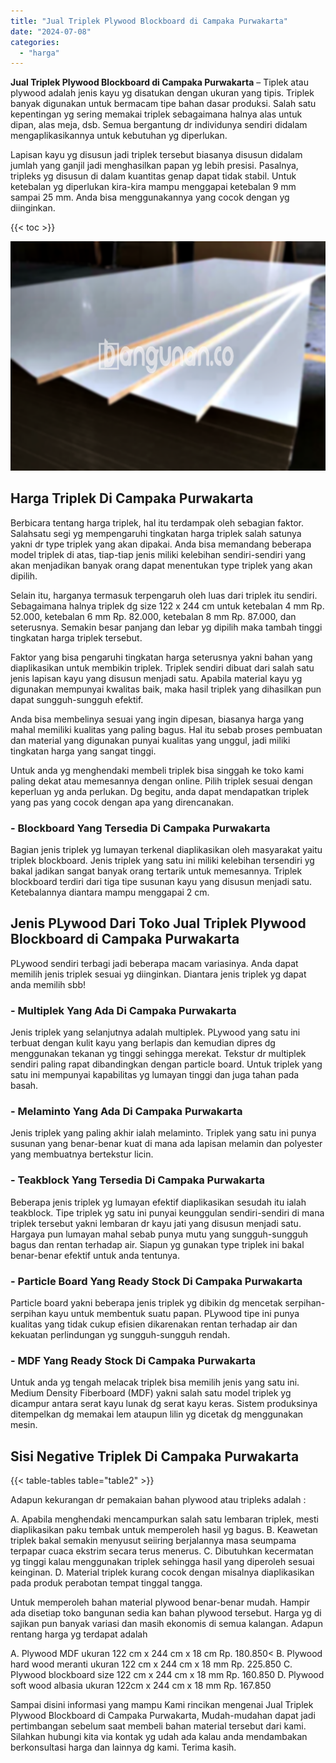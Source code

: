```yaml
---
title: "Jual Triplek Plywood Blockboard di Campaka Purwakarta"
date: "2024-07-08"
categories: 
  - "harga"
---
```


**Jual Triplek Plywood Blockboard di Campaka Purwakarta** – Tiplek atau plywood adalah jenis kayu yg disatukan dengan ukuran yang tipis. Triplek banyak digunakan untuk bermacam tipe bahan dasar produksi. Salah satu kepentingan yg sering memakai triplek sebagaimana halnya alas untuk dipan, alas meja, dsb. Semua bergantung dr individunya sendiri didalam mengaplikasikannya untuk kebutuhan yg diperlukan.

Lapisan kayu yg disusun jadi triplek tersebut biasanya disusun didalam jumlah yang ganjil jadi menghasilkan papan yg lebih presisi. Pasalnya, tripleks yg disusun di dalam kuantitas genap dapat tidak stabil. Untuk ketebalan yg diperlukan kira-kira mampu menggapai ketebalan 9 mm sampai 25 mm. Anda bisa menggunakannya yang cocok dengan yg diinginkan.

{{< toc >}}

![Jual Triplek Plywood Blockboard di Campaka Purwakarta](/images/jual-triplek-murah-19.png)

## Harga Triplek Di Campaka Purwakarta

Berbicara tentang harga triplek, hal itu terdampak oleh sebagian faktor. Salahsatu segi yg mempengaruhi tingkatan harga triplek salah satunya yakni dr type triplek yang akan dipakai. Anda bisa memandang beberapa model triplek di atas, tiap-tiap jenis miliki kelebihan sendiri-sendiri yang akan menjadikan banyak orang dapat menentukan type triplek yang akan dipilih.

Selain itu, harganya termasuk terpengaruh oleh luas dari triplek itu sendiri. Sebagaimana halnya triplek dg size 122 x 244 cm untuk ketebalan 4 mm Rp. 52.000, ketebalan 6 mm Rp. 82.000, ketebalan 8 mm Rp. 87.000, dan seterusnya. Semakin besar panjang dan lebar yg dipilih maka tambah tinggi tingkatan harga triplek tersebut.

Faktor yang bisa pengaruhi tingkatan harga seterusnya yakni bahan yang diaplikasikan untuk membikin triplek. Triplek sendiri dibuat dari salah satu jenis lapisan kayu yang disusun menjadi satu. Apabila material kayu yg digunakan mempunyai kwalitas baik, maka hasil triplek yang dihasilkan pun dapat sungguh-sungguh efektif.

Anda bisa membelinya sesuai yang ingin dipesan, biasanya harga yang mahal memiliki kualitas yang paling bagus. Hal itu sebab proses pembuatan dan material yang digunakan punyai kualitas yang unggul, jadi miliki tingkatan harga yang sangat tinggi.

Untuk anda yg menghendaki membeli triplek bisa singgah ke toko kami paling dekat atau memesannya dengan online. Pilih triplek sesuai dengan keperluan yg anda perlukan. Dg begitu, anda dapat mendapatkan triplek yang pas yang cocok dengan apa yang direncanakan.

### \- Blockboard Yang Tersedia Di Campaka Purwakarta

Bagian jenis triplek yg lumayan terkenal diaplikasikan oleh masyarakat yaitu triplek blockboard. Jenis triplek yang satu ini miliki kelebihan tersendiri yg bakal jadikan sangat banyak orang tertarik untuk memesannya. Triplek blockboard terdiri dari tiga tipe susunan kayu yang disusun menjadi satu. Ketebalannya diantara mampu menggapai 2 cm.

## Jenis PLywood Dari Toko Jual Triplek Plywood Blockboard di Campaka Purwakarta

PLywood sendiri terbagi jadi beberapa macam variasinya. Anda dapat memilih jenis triplek sesuai yg diinginkan. Diantara jenis triplek yg dapat anda memilih sbb!

### \- Multiplek Yang Ada Di Campaka Purwakarta

Jenis triplek yang selanjutnya adalah multiplek. PLywood yang satu ini terbuat dengan kulit kayu yang berlapis dan kemudian dipres dg menggunakan tekanan yg tinggi sehingga merekat. Tekstur dr multiplek sendiri paling rapat dibandingkan dengan particle board. Untuk triplek yang satu ini mempunyai kapabilitas yg lumayan tinggi dan juga tahan pada basah.

### \- Melaminto Yang Ada Di Campaka Purwakarta

Jenis triplek yang paling akhir ialah melaminto. Triplek yang satu ini punya susunan yang benar-benar kuat di mana ada lapisan melamin dan polyester yang membuatnya bertekstur licin.

### \- Teakblock Yang Tersedia Di Campaka Purwakarta

Beberapa jenis triplek yg lumayan efektif diaplikasikan sesudah itu ialah teakblock. Tipe triplek yg satu ini punyai keunggulan sendiri-sendiri di mana triplek tersebut yakni lembaran dr kayu jati yang disusun menjadi satu. Hargaya pun lumayan mahal sebab punya mutu yang sungguh-sungguh bagus dan rentan terhadap air. Siapun yg gunakan type triplek ini bakal benar-benar efektif untuk anda tentunya.

### \- Particle Board Yang Ready Stock Di Campaka Purwakarta

Particle board yakni beberapa jenis triplek yg dibikin dg mencetak serpihan-serpihan kayu untuk membentuk suatu papan. PLywood tipe ini punya kualitas yang tidak cukup efisien dikarenakan rentan terhadap air dan kekuatan perlindungan yg sungguh-sungguh rendah.

### \- MDF Yang Ready Stock Di Campaka Purwakarta

Untuk anda yg tengah melacak triplek bisa memilih jenis yang satu ini. Medium Density Fiberboard (MDF) yakni salah satu model triplek yg dicampur antara serat kayu lunak dg serat kayu keras. Sistem produksinya ditempelkan dg memakai lem ataupun lilin yg dicetak dg menggunakan mesin.

## Sisi Negative Triplek Di Campaka Purwakarta

{{< table-tables table="table2" >}}

Adapun kekurangan dr pemakaian bahan plywood atau tripleks adalah :

A. Apabila menghendaki mencampurkan salah satu lembaran triplek, mesti diaplikasikan paku tembak untuk memperoleh hasil yg bagus. B. Keawetan triplek bakal semakin menyusut seiiring berjalannya masa seumpama terpapar cuaca ekstrim secara terus menerus. C. Dibutuhkan kecermatan yg tinggi kalau menggunakan triplek sehingga hasil yang diperoleh sesuai keinginan. D. Material triplek kurang cocok dengan misalnya diaplikasikan pada produk perabotan tempat tinggal tangga.

Untuk memperoleh bahan material plywood benar-benar mudah. Hampir ada disetiap toko bangunan sedia kan bahan plywood tersebut. Harga yg di sajikan pun banyak variasi dan masih ekonomis di semua kalangan. Adapun rentang harga yg terdapat adalah

A. Plywood MDF ukuran 122 cm x 244 cm x 18 cm Rp. 180.850< B. Plywood hard wood meranti ukuran 122 cm x 244 cm x 18 mm Rp. 225.850 C. Plywood blockboard size 122 cm x 244 cm x 18 mm Rp. 160.850 D. Plywood soft wood albasia ukuran 122cm x 244 cm x 18 mm Rp. 167.850

Sampai disini informasi yang mampu Kami rincikan mengenai Jual Triplek Plywood Blockboard di Campaka Purwakarta, Mudah-mudahan dapat jadi pertimbangan sebelum saat membeli bahan material tersebut dari kami. Silahkan hubungi kita via kontak yg udah ada kalau anda mendambakan berkonsultasi harga dan lainnya dg kami. Terima kasih.
